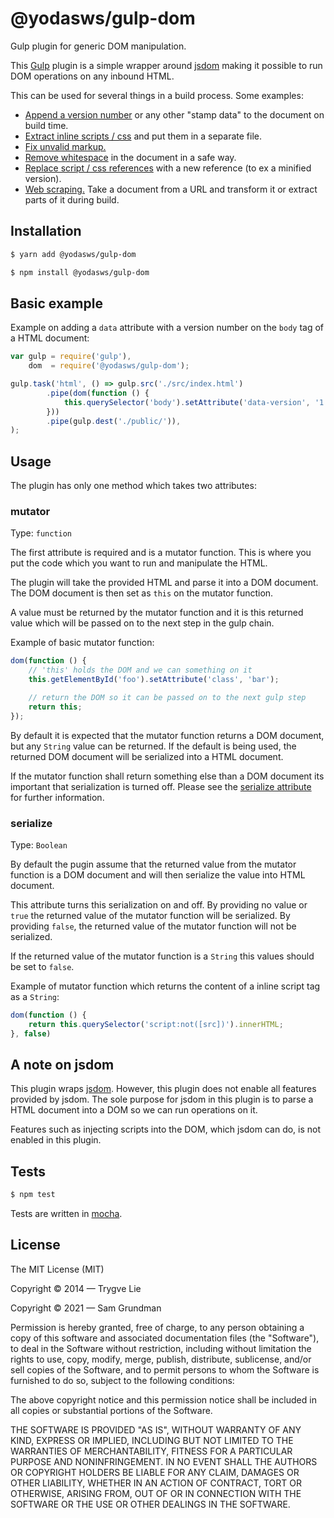 # @yodasws/gulp-dom

Gulp plugin for generic DOM manipulation.

This [Gulp](http://gulpjs.com/) plugin is a simple wrapper around
[jsdom](https://github.com/tmpvar/jsdom) making it possible to run DOM
operations on any inbound HTML.

This can be used for several things in a build process. Some examples:

* [Append a version number](https://github.com/YodasWs/gulp-dom/tree/master/examples/append-version) or any other "stamp data" to the document on build time.
* [Extract inline scripts / css](https://github.com/YodasWs/gulp-dom/tree/master/examples/extract-inline-scripts) and put them in a separate file.
* [Fix unvalid markup.](https://github.com/YodasWs/gulp-dom/tree/master/examples/fix-unvalid-markup)
* [Remove whitespace](https://github.com/YodasWs/gulp-dom/tree/master/examples/remove-whitespace) in the document in a safe way.
* [Replace script / css references](https://github.com/YodasWs/gulp-dom/tree/master/examples/replace-script-tags) with a new reference (to ex a minified version).
* [Web scraping.](https://github.com/YodasWs/gulp-dom/tree/master/examples/web-scrape) Take a document from a URL and transform it or extract parts of it during build.


## Installation

```bash
$ yarn add @yodasws/gulp-dom
```

```bash
$ npm install @yodasws/gulp-dom
```


## Basic example

Example on adding a `data` attribute with a version number on the `body` tag of
a HTML document:

```js
var gulp = require('gulp'),
    dom  = require('@yodasws/gulp-dom');

gulp.task('html', () => gulp.src('./src/index.html')
        .pipe(dom(function () {
            this.querySelector('body').setAttribute('data-version', '1.0');
        }))
        .pipe(gulp.dest('./public/')),
);
```


## Usage

The plugin has only one method which takes two attributes:


### mutator

Type: `function`

The first attribute is required and is a mutator function. This is where you put
the code which you want to run and manipulate the HTML.

The plugin will take the provided HTML and parse it into a DOM document. The DOM
document is then set as `this` on the mutator function.

A value must be returned by the mutator function and it is this returned value
which will be passed on to the next step in the gulp chain.

Example of basic mutator function:

```js
dom(function () {
    // 'this' holds the DOM and we can something on it
    this.getElementById('foo').setAttribute('class', 'bar');

    // return the DOM so it can be passed on to the next gulp step
    return this;
});
```

By default it is expected that the mutator function returns a DOM document, but
any `String` value can be returned. If the default is being used, the returned
DOM document will be serialized into a HTML document.

If the mutator function shall return something else than a DOM document its
important that serialization is turned off. Please see the
[serialize attribute](#serialize) for further information.


### serialize

Type: `Boolean`

By default the pugin assume that the returned value from the mutator function
is a DOM document and will then serialize the value into HTML document.

This attribute turns this serialization on and off. By providing no value or
`true` the returned value of the mutator function will be serialized. By
providing `false`, the returned value of the mutator function will not be
serialized.

If the returned value of the mutator function is a `String` this values should
be set to `false`.

Example of mutator function which returns the content of a inline script tag as
a `String`:

```js
dom(function () {
    return this.querySelector('script:not([src])').innerHTML;
}, false)
```


## A note on jsdom

This plugin wraps [jsdom](https://github.com/tmpvar/jsdom). However, this plugin
does not enable all features provided by jsdom. The sole purpose for jsdom in
this plugin is to parse a HTML document into a DOM so we can run operations on
it.

Features such as injecting scripts into the DOM, which jsdom can do, is not
enabled in this plugin.


## Tests

```bash
$ npm test
```

Tests are written in [mocha](http://mochajs.org/).


## License

The MIT License (MIT)

Copyright © 2014 — Trygve Lie

Copyright © 2021 — Sam Grundman

Permission is hereby granted, free of charge, to any person obtaining a copy
of this software and associated documentation files (the "Software"), to deal
in the Software without restriction, including without limitation the rights
to use, copy, modify, merge, publish, distribute, sublicense, and/or sell
copies of the Software, and to permit persons to whom the Software is
furnished to do so, subject to the following conditions:

The above copyright notice and this permission notice shall be included in
all copies or substantial portions of the Software.

THE SOFTWARE IS PROVIDED "AS IS", WITHOUT WARRANTY OF ANY KIND, EXPRESS OR
IMPLIED, INCLUDING BUT NOT LIMITED TO THE WARRANTIES OF MERCHANTABILITY,
FITNESS FOR A PARTICULAR PURPOSE AND NONINFRINGEMENT. IN NO EVENT SHALL THE
AUTHORS OR COPYRIGHT HOLDERS BE LIABLE FOR ANY CLAIM, DAMAGES OR OTHER
LIABILITY, WHETHER IN AN ACTION OF CONTRACT, TORT OR OTHERWISE, ARISING FROM,
OUT OF OR IN CONNECTION WITH THE SOFTWARE OR THE USE OR OTHER DEALINGS IN
THE SOFTWARE.
